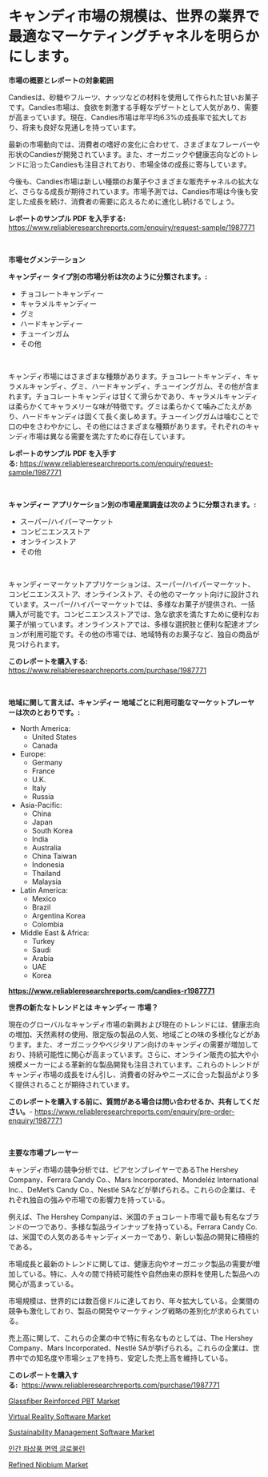 <p><h1>キャンディ市場の規模は、世界の業界で最適なマーケティングチャネルを明らかにします。</h1></p><p><strong>市場の概要とレポートの対象範囲</strong></p>
<p><p>Candiesは、砂糖やフルーツ、ナッツなどの材料を使用して作られた甘いお菓子です。Candies市場は、食欲を刺激する手軽なデザートとして人気があり、需要が高まっています。現在、Candies市場は年平均6.3%の成長率で拡大しており、将来も良好な見通しを持っています。</p><p>最新の市場動向では、消費者の嗜好の変化に合わせて、さまざまなフレーバーや形状のCandiesが開発されています。また、オーガニックや健康志向などのトレンドに沿ったCandiesも注目されており、市場全体の成長に寄与しています。</p><p>今後も、Candies市場は新しい種類のお菓子やさまざまな販売チャネルの拡大など、さらなる成長が期待されています。市場予測では、Candies市場は今後も安定した成長を続け、消費者の需要に応えるために進化し続けるでしょう。</p></p>
<p><strong>レポートのサンプル PDF を入手する:</strong> <a href="https://www.reliableresearchreports.com/enquiry/request-sample/1987771">https://www.reliableresearchreports.com/enquiry/request-sample/1987771</a></p>
<p>&nbsp;</p>
<p><strong>市場セグメンテーション</strong></p>
<p><strong>キャンディー タイプ別の市場分析は次のように分類されます。:</strong></p>
<p><ul><li>チョコレートキャンディー</li><li>キャラメルキャンディー</li><li>グミ</li><li>ハードキャンディー</li><li>チューインガム</li><li>その他</li></ul></p>
<p>&nbsp;</p>
<p><p>キャンディ市場にはさまざまな種類があります。チョコレートキャンディ、キャラメルキャンディ、グミ、ハードキャンディ、チューイングガム、その他が含まれます。チョコレートキャンディは甘くて滑らかであり、キャラメルキャンディは柔らかくてキャラメリーな味が特徴です。グミは柔らかくて噛みごたえがあり、ハードキャンディは固くて長く楽しめます。チューイングガムは噛むことで口の中をさわやかにし、その他にはさまざまな種類があります。それぞれのキャンディ市場は異なる需要を満たすために存在しています。</p></p>
<p><strong>レポートのサンプル PDF を入手する:</strong>&nbsp;<a href="https://www.reliableresearchreports.com/enquiry/request-sample/1987771">https://www.reliableresearchreports.com/enquiry/request-sample/1987771</a></p>
<p>&nbsp;</p>
<p><strong> キャンディー アプリケーション別の市場産業調査は次のように分類されます。:</strong></p>
<p><ul><li>スーパー/ハイパーマーケット</li><li>コンビニエンスストア</li><li>オンラインストア</li><li>その他</li></ul></p>
<p>&nbsp;</p>
<p><p>キャンディーマーケットアプリケーションは、スーパー/ハイパーマーケット、コンビニエンスストア、オンラインストア、その他のマーケット向けに設計されています。スーパー/ハイパーマーケットでは、多様なお菓子が提供され、一括購入が可能です。コンビニエンスストアでは、急な欲求を満たすために便利なお菓子が揃っています。オンラインストアでは、多様な選択肢と便利な配達オプションが利用可能です。その他の市場では、地域特有のお菓子など、独自の商品が見つけられます。</p></p>
<p><strong>このレポートを購入する:</strong>&nbsp; <a href="https://www.reliableresearchreports.com/purchase/1987771">https://www.reliableresearchreports.com/purchase/1987771</a></p>
<p>&nbsp;</p>
<p><strong>地域に関して言えば、キャンディー 地域ごとに利用可能なマーケットプレーヤーは次のとおりです。:</strong></p>
<p><ul>
    <li>
        North America:
        <ul>
            <li>United States</li>
            <li>Canada</li>
        </ul>
    </li>
    <li>
        Europe:
        <ul>
            <li>Germany</li>
            <li>France</li>
            <li>U.K.</li>
            <li>Italy</li>
            <li>Russia</li>
        </ul>
    </li>
    <li>
        Asia-Pacific:
        <ul>
            <li>China</li>
            <li>Japan</li>
            <li>South Korea</li>
            <li>India</li>
            <li>Australia</li>
            <li>China Taiwan</li>
            <li>Indonesia</li>
            <li>Thailand</li>
            <li>Malaysia</li>
        </ul>
    </li>
    <li>
        Latin America:
        <ul>
            <li>Mexico</li>
            <li>Brazil</li>
            <li>Argentina Korea</li>
            <li>Colombia</li>
        </ul>
    </li>
    <li>
        Middle East & Africa:
        <ul>
            <li>Turkey</li>
            <li>Saudi</li>
            <li>Arabia</li>
            <li>UAE</li>
            <li>Korea</li>
        </ul>
    </li>
    </ul></p>
<p><strong><a href="https://www.reliableresearchreports.com/candies-r1987771">https://www.reliableresearchreports.com/candies-r1987771</a></strong>&nbsp;</p>
<p><strong>世界の新たなトレンドとは キャンディー 市場？</strong></p>
<p><p>現在のグローバルなキャンディ市場の新興および現在のトレンドには、健康志向の増加、天然素材の使用、限定版の製品の人気、地域​​ごとの味の多様化などがあります。また、オーガニックやベジタリアン向けのキャンディの需要が増加しており、持続可能性に関心が高まっています。さらに、オンライン販売の拡大や小規模メーカーによる革新的な製品開発も注目されています。これらのトレンドがキャンディ市場の成長をけん引し、消費者の好みやニーズに合った製品がより多く提供されることが期待されています。</p></p>
<p><strong>このレポートを購入する前に、質問がある場合は問い合わせるか、共有してください。</strong>- <a href="https://www.reliableresearchreports.com/enquiry/pre-order-enquiry/1987771">https://www.reliableresearchreports.com/enquiry/pre-order-enquiry/1987771</a></p>
<p>&nbsp;</p>
<p><strong>主要な市場プレーヤー</strong></p>
<p><p>キャンディ市場の競争分析では、ピアセンプレイヤーであるThe Hershey Company、Ferrara Candy Co.、Mars Incorporated、Mondeléz International Inc.、DeMet’s Candy Co.、Nestlé SAなどが挙げられる。これらの企業は、それぞれ独自の強みや市場での影響力を持っている。</p><p>例えば、The Hershey Companyは、米国のチョコレート市場で最も有名なブランドの一つであり、多様な製品ラインナップを持っている。Ferrara Candy Co.は、米国での人気のあるキャンディメーカーであり、新しい製品の開発に積極的である。</p><p>市場成長と最新のトレンドに関しては、健康志向やオーガニック製品の需要が増加している。特に、人々の間で持続可能性や自然由来の原料を使用した製品への関心が高まっている。</p><p>市場規模は、世界的には数百億ドルに達しており、年々拡大している。企業間の競争も激化しており、製品の開発やマーケティング戦略の差別化が求められている。</p><p>売上高に関して、これらの企業の中で特に有名なものとしては、The Hershey Company、Mars Incorporated、Nestlé SAが挙げられる。これらの企業は、世界中での知名度や市場シェアを持ち、安定した売上高を維持している。</p></p>
<p><strong>このレポートを購入する:</strong>&nbsp;&nbsp;<a href="https://www.reliableresearchreports.com/purchase/1987771">https://www.reliableresearchreports.com/purchase/1987771</a></p>
<p><p><a href="https://issuu.com/reportprime-2/docs/glassfiber-reinforced-pbt-market-size-2030.pptx">Glassfiber Reinforced PBT Market</a></p><p><a href="https://github.com/arionmp/Market-Research-Report-List-3/blob/main/virtual-reality-software-market.md">Virtual Reality Software Market</a></p><p><a href="https://github.com/lataunyatinikmelvin59ilbd0dv/Market-Research-Report-List-2/blob/main/sustainability-management-software-market.md">Sustainability Management Software Market</a></p><p><a href="https://medium.com/@carmellalang1/%EC%9D%B8%EA%B0%84-%ED%8C%8C%EC%83%81-%ED%92%8D-%EB%A9%B4%EC%97%AD-%EA%B8%80%EB%A1%9C%EB%B6%88%EB%A6%B0-%EC%8B%9C%EC%9E%A5-%EA%B7%9C%EB%AA%A8%EB%8A%94-%EA%B8%80%EB%A1%9C%EB%B2%8C-%EC%82%B0%EC%97%85%EC%97%90%EC%84%9C-%EC%B5%9C%EA%B3%A0%EC%9D%98-%EB%A7%88%EC%BC%80%ED%8C%85-%EC%B1%84%EB%84%90%EC%9D%84-%EB%82%98%ED%83%80%EB%83%85%EB%8B%88%EB%8B%A4-4eb36332151a">인간 파상풍 면역 글로불린</a></p><p><a href="https://issuu.com/reportprime-2/docs/refined-niobium-market-size-2030.pptx">Refined Niobium Market</a></p></p>